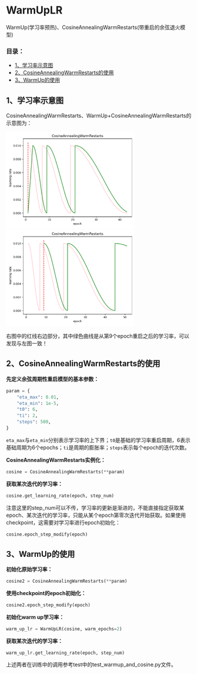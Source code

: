 # WarmUpLR
WarmUp(学习率预热)、CosineAnnealingWarmRestarts(带重启的余弦退火模型)

### 目录：

* [1、学习率示意图](#1、学习率示意图)
* [2、CosineAnnealingWarmRestarts的使用](#2、CosineAnnealingWarmRestarts的使用)
* [3、WarmUp的使用](#3、WarmUp的使用)



## 1、学习率示意图

CosineAnnealingWarmRestarts、WarmUp+CosineAnnealingWarmRestarts的示意图为：

 <img src="images/image-20210518145612214.png" width=350> <img src="images/image-20210518145643314.png" width=350>

右图中的红线右边部分，其中绿色曲线是从第9个epoch重启之后的学习率，可以发现与左图一致！

## 2、CosineAnnealingWarmRestarts的使用

**先定义余弦周期性重启模型的基本参数：**

```python
param = {
    "eta_max": 0.01,
    "eta_min": 1e-5,
    "t0": 6,
    "ti": 2,
    "steps": 500,
}
```

`eta_max`与`eta_min`分别表示学习率的上下界；`t0`是基础的学习率重启周期，6表示基础周期为6个epochs；`ti`是周期的膨胀率；`steps`表示每个epoch的迭代次数。



**CosineAnnealingWarmRestarts实例化：**

```python
cosine = CosineAnnealingWarmRestarts(**param)
```



**获取某次迭代的学习率：**

```python
cosine.get_learning_rate(epoch, step_num)
```



注意这里的step_num可以不传，学习率的更新是渐进的，不能直接指定获取某epoch、某次迭代的学习率，只能从某个epoch第零次迭代开始获取。如果使用checkpoint，这需要对学习率进行epoch初始化：

```python
cosine.epoch_step_modify(epoch)
```



## 3、WarmUp的使用

**初始化原始学习率：**

```python
cosine2 = CosineAnnealingWarmRestarts(**param)
```



**使用checkpoint的epoch初始化：**

```python
cosine2.epoch_step_modify(epoch)
```



**初始化warm up学习率：**

```python
warm_up_lr = WarmUpLR(cosine, warm_epochs=2)
```



**获取某次迭代的学习率：**

```python'
warm_up_lr.get_learning_rate(epoch, step_num)
```



上述两者在训练中的调用参考test中的test_warmup_and_cosine.py文件。
